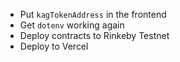 -   Put `kagTokenAddress` in the frontend
-   Get `dotenv` working again
-   Deploy contracts to Rinkeby Testnet
-   Deploy to Vercel
